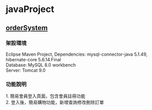 # javaProject
<div>
  <h2><a href="https://github.com/ianyenGithub/javaProject/tree/main/orderSystem">orderSystem</a></h2>
  <h3>架設環境</h3>
  Eclipse Maven Project, Dependencies: mysql-connector-java 5.1.49, hibernate-core 5.6.14.Final<br>
  Database: MySQL 8.0 workbench<br>
  Server: Tomcat 9.0<br>
  <h3>功能說明</h3>
  1. 簡易會員登入頁面，包含會員註冊功能<br>
  2. 登入後，簡易購物功能，新增查詢修改刪除訂單<br>
</div>
